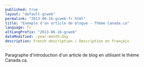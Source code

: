 ```yaml
---
published: true
layout: "default-gcweb"
permalink: "2013-06-16-gcweb-fr.html"
title: "Exemple d'un article de blogue - Thème Canada.ca"
language: fr
altLangPrefix: "2013-06-16-gcweb"
dateModified: :year:month:day
description: French description / Description en français
---
```


Paragraphe d'introduction d'un article de blog en utilisant le thème Canada.ca.

